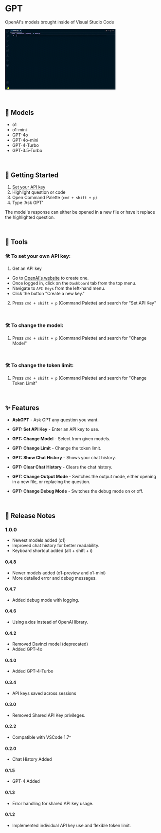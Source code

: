 # GPT

OpenAI's models brought inside of Visual Studio Code

![](https://raw.githubusercontent.com/silasnevstad/GPT-Extension-VSCode/main/demo.gif?raw=true)

<br>
<div id="models"></div>

## 🎨 Models
- o1
- o1-mini
- GPT-4o
- GPT-4o-mini
- GPT-4-Turbo
- GPT-3.5-Turbo

<br>
<div id="getting-started"></div>

## 🚀 Getting Started
1. [Set your API key](#set-your-api-key)
2. Highlight question or code
3. Open Command Palette (```cmd + shift + p```)
4. Type 'Ask GPT'

The model's response can either be opened in a new file or have it replace the highlighted question.

<br>
<div id="instructions"></div>

## 📝 Tools

<div id="set-your-api-key"></div>

### 🛠 To set your own API key:
1. Get an API key
  - Go to [OpenAI's website](https://platform.openai.com) to create one.
  - Once logged in, click on the `Dashboard` tab from the top menu.
  - Navigate to `API Keys` from the left-hand menu.
  - Click the button "Create a new key."

2. Press ```cmd + shift + p``` (Command Palette) and search for "Set API Key"

<br>

### 🛠 To change the model: 

1. Press ```cmd + shift + p``` (Command Palette) and search for "Change Model"

<br>

### 🛠 To change the token limit:

1. Press ```cmd + shift + p``` (Command Palette) and search for "Change Token Limit"

<br>
<div id="features"></div>

## ✨️ Features

- **AskGPT** - Ask GPT any question you want.

- **GPT: Set API Key** - Enter an API key to use.

- **GPT: Change Model** - Select from given models.

- **GPT: Change Limit** - Change the token limit.

- **GPT: Show Chat History** - Shows your chat history.

- **GPT: Clear Chat History** - Clears the chat history.

- **GPT: Change Output Mode** - Switches the output mode, either opening in a new file, or replacing the question.

- **GPT: Change Debug Mode** - Switches the debug mode on or off.

<br>
<div id="release-notes"></div>

## 📒 Release Notes

### 1.0.0
- Newest models added (o1)
- Improved chat history for better readability.
- Keyboard shortcut added (alt + shift + i)

#### 0.4.8
- Newer models added (o1-preview and o1-mini)
- More detailed error and debug messages.

#### 0.4.7
- Added debug mode with logging.

#### 0.4.6
- Using axios instead of OpenAI library.

#### 0.4.2
- Removed Davinci model (deprecated)
- Added GPT-4o

#### 0.4.0
- Added GPT-4-Turbo

#### 0.3.4
- API keys saved across sessions

#### 0.3.0
- Removed Shared API Key privileges.

#### 0.2.2
- Compatible with VSCode 1.7^

#### 0.2.0
- Chat History Added

#### 0.1.5
- GPT-4 Added

#### 0.1.3
- Error handling for shared API key usage.

#### 0.1.2
- Implemented individual API key use and flexible token limit.